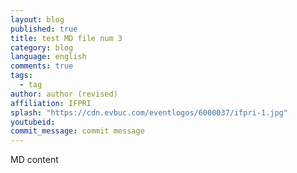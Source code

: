 ```yaml
---
layout: blog
published: true
title: test MD file num 3
category: blog
language: english
comments: true
tags: 
  - tag
author: author (revised)
affiliation: IFPRI
splash: "https://cdn.evbuc.com/eventlogos/6000037/ifpri-1.jpg"
youtubeid: 
commit_message: commit message
---
```

MD content